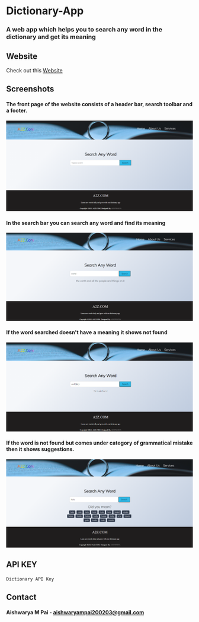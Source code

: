 # Dictionary-App

### A web app which helps you to search any word in the dictionary and get its meaning

## Website

Check out this [Website](https://musical-mermaid-8764a5.netlify.app)

## Screenshots

#### The front page of the website consists of a header bar, search toolbar and a footer.

![Main page](https://github.com/AishwaryaPai20/Dictionary-App/blob/master/Main.png "Main page")

#### In the search bar you can search any word and find its meaning

![Search box](https://github.com/AishwaryaPai20/Dictionary-App/blob/master/Search.png "Search box")

#### If the word searched doesn't have a meaning it shows not found

![Not found](https://github.com/AishwaryaPai20/Dictionary-App/blob/master/Notfound.png "Not found")

#### If the word is not found but comes under category of grammatical mistake then it shows suggestions.

![Do you mean](https://github.com/AishwaryaPai20/Dictionary-App/blob/master/dym.png "Do you mean?")

## API KEY

``` Dictionary API Key ```

## Contact

#### Aishwarya M Pai - aishwaryampai200203@gmail.com
